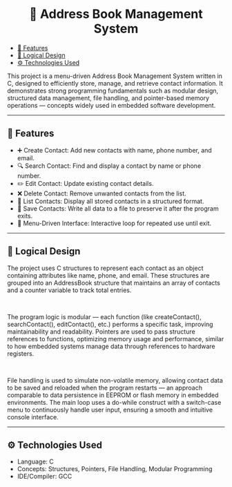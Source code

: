 <h1 style="text-align: center;"> 📒 Address Book Management System </h1>

- [🚀 Features](#-features)
- [🧠 Logical Design](#-logical-design)
- [⚙️ Technologies Used](#-technologies-used)

This project is a menu-driven Address Book Management System written in C, designed to efficiently store, manage, and retrieve contact information. It demonstrates strong programming fundamentals such as modular design, structured data management, file handling, and pointer-based memory operations — concepts widely used in embedded software development.

---


## 🚀 Features
- ➕ Create Contact: Add new contacts with name, phone number, and email.
- 🔍 Search Contact: Find and display a contact by name or phone number.
- ✏️ Edit Contact: Update existing contact details.
- ❌ Delete Contact: Remove unwanted contacts from the list.
- 📜 List Contacts: Display all stored contacts in a structured format.
- 💾 Save Contacts: Write all data to a file to preserve it after the program exits.
- 🔁 Menu-Driven Interface: Interactive loop for repeated use until exit.

---

## 🧠 Logical Design
The project uses C structures to represent each contact as an object containing attributes like name, phone, and email. These structures are grouped into an AddressBook structure that maintains an array of contacts and a counter variable to track total entries.

<br>

The program logic is modular — each function (like createContact(), searchContact(), editContact(), etc.) performs a specific task, improving maintainability and readability. Pointers are used to pass structure references to functions, optimizing memory usage and performance, similar to how embedded 
systems manage data through references to hardware registers.

<br>

File handling is used to simulate non-volatile memory, allowing contact data to be saved and reloaded when the program restarts — an approach comparable to data persistence in EEPROM or flash memory in embedded environments.
The main loop uses a do-while construct with a switch-case menu to continuously handle user input, ensuring a smooth and intuitive console interface.
<br>

---

## ⚙️ Technologies Used
- Language: C
- Concepts: Structures, Pointers, File Handling, Modular Programming
- IDE/Compiler: GCC
